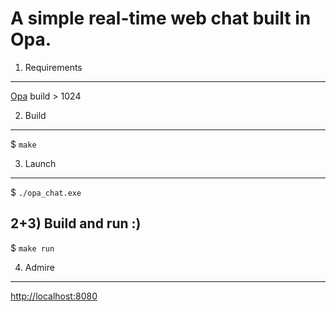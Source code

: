 A simple real-time web chat built in Opa.
=========================================

1) Requirements
------------
[Opa](https://opalang.org/get.xmlt) build > 1024

2) Build
--------
$ `make`

3) Launch
---------
$ `./opa_chat.exe`

2+3) Build and run :)
-----------------------

$ `make run`

4) Admire
------

[http://localhost:8080](http://localhost:8080)
